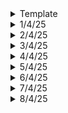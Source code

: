<details>
  <summary>Template</summary>
  </details>


<details>
  <summary>1/4/25</summary>

  # Key Learnings
  - SFML: Basic game setup using classes pointer and much more. Topics learnt: header files (precompiled header files), pointers, classes, this keyword, commenting every function and providing accurate description of the function
  - PCB Designing: Wrong traces (5V for GND etc) and its correction, making a box for the PCB, types and fine tuning for our needs
  - CAD Modeling: Trying to animate Schmidt Coupling mechanism
  - DSA in C: Some more problems in LL, tried out codeforces and leetcode
  - Brief History of Time: Four fundamental forces, virtual particles, quarks, spin of particles etc.
  - 3D printing course: Friction Lamination, an improvement to Friction steer welding. A rod is used as a feedstock, rotated at a pre-determined speed, metal turns into putty like structure and then is deposited. This process is much safer than other methods.
  - Making of a Satellite: Its various components.

  ## College Stuff
  - Antenna Basic Terminology: gain, solid angle, power etc.
  - Operating Systems: Types, its functions, abstract views.
  </details>

<details>
  <summary>2/4/25</summary>

  # Key Learnings
  - DSA in C: Implementation of stack using arrays, dynamic arrays and linked lists
  - 3D printing Course: Introduction to Ultrasonic Lamination, its limitations, advantages etc.
  ## College Stuff
  - Antenna Theory: More terminology and derivation
  - Optic Fiber: basics
  - Data Communication and Networking: No idea!
  - DCN Lab: CRC code (like cyclic code), but there was an error
  </details>

<details>
  <summary>3/4/25</summary>

  # Key Learnings
  - Thinking Fast and Thinking Slow book glimpse: System 1 and System 2 of our brains
  - Optic Fiber: Wave Equations, wavefronts, Maxwell's equations, linear polarization and circular/elliptical polarization.
  - Operating Systems: Types of OS- Batch Processing, Multi-programming, time-sharing, real-time, distributed and Modern-Day OS
  - Colossal Structures in our solar system: Asteroid Belt, Kuiper Belt and the Oort Cloud.
  - CAD Modeling: Finished with Schmidt Coupling
  - PCB Designing: Done with the tutorial, no more!
  - SFML: Some more ideas, learnt soft body dynamics, how the hell do you implement that?
  </details>

<details>
  <summary>4/4/25</summary>

  # Key Learnings
  - Brief History of Time: Black Holes, Event Horizon, Light can't escape!, Oppenheimer's work on gravitational fields
  - Optic fiber Communication: Basic Problems
  - Antenna Theory and Design: More terminologies, more derivations!
  - Data Communication and Networking: God Knows!
  - DSA in C: Infix to Postfix Conversion using stacks, Postfix expression, evaluation using Stack
  - SFML: Updated my crazy idea list
  </details>

<details>
  <summary>5/4/25</summary>
  
  # Key Learnings
  - Brief History of Time
  - SFML: Implemented one of the ideas which I had: Temperature Transfer between bodies and heat transfer. Views I tried to understand, but I couldn't. 
  </details>


<details>
  <summary>6/4/25</summary>

  # Key Learnings
  - [Gold Foil experiment visualized](https://www.youtube.com/watch?v=ZcrVhHg6VSY)
  - Brief History of Time 
  - Codeforces: One Question
  - Revisited Inkscape
  </details>

<details>
  <summary>7/4/25</summary>

  # Key Learnings
  - Optical Fiber: Bifringent Crystals, single mode step-index fiber, multimode step-index fiber and multimode graded index fiber, types of rays, definition of numerical aperture , critical angle, acceptance angle.
  - Antenna Lab: Experiment on Directional Coupler: Finding output at different ports and calculation various parameters like: Insertion Loss, Coupling Loss, Isolation and Directivity.
  - Intelligent Transport Systems: Traffic control, different modes, points of failure on an intersection etc.
  - Business Stuff: Selling a company, but keeping very fewer shares later which act like passive income, making connections
  - Brief History of Time
  </details>

<details>
  <summary>8/4/25</summary>

  # Key Learnings
  - SFML: Revised Classes and stuff, used it on simple games. Implemented my bacteria world game and my piano idea but something feels off.
  - Game Engine Development: Struggled to get the header files linking, but nonetheless, got it working. Learnt some basics of game engine.
  - Brief History of Time: Black Holes, Entropy, Event Horizon and its relation to area, its evaporation rate, supermassive black holes etc.
  </details>
